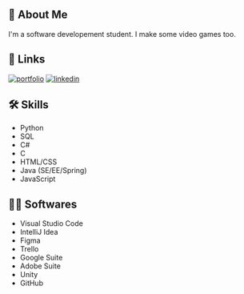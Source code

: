 


## 🚀 About Me
I'm a software developement student. 
I make some video games too.


## 🔗 Links
[![portfolio](https://img.shields.io/badge/-portfolio-lightgrey)](https://driss-khelfi.students-laplateforme.io/portfolio/)
[![linkedin](https://img.shields.io/badge/-LinkedIn-blue)](https://www.linkedin.com/in/driss-khelfi/)



## 🛠 Skills
- Python
- SQL
- C#
- C
- HTML/CSS
- Java (SE/EE/Spring)
- JavaScript

## 👨‍💻 Softwares
- Visual Studio Code
- IntelliJ Idea
- Figma
- Trello
- Google Suite 
- Adobe Suite 
- Unity
- GitHub
